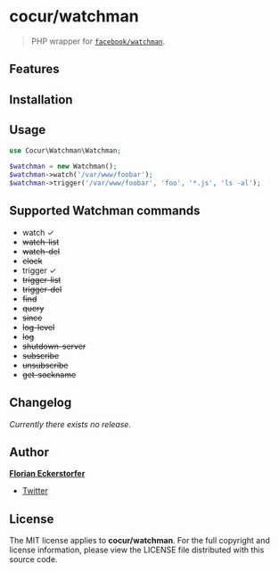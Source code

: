 cocur/watchman
==============

> PHP wrapper for [`facebook/watchman`](https://github.com/facebook/watchman).


Features
--------


Installation
------------


Usage
-----

```php
use Cocur\Watchman\Watchman;

$watchman = new Watchman();
$watchman->watch('/var/www/foobar');
$watchman->trigger('/var/www/foobar', 'foo', '*.js', 'ls -al');
```


Supported Watchman commands
---------------------------

- watch ✓
- ~~watch-list~~
- ~~watch-del~~
- ~~clock~~
- trigger ✓
- ~~trigger-list~~
- ~~trigger-del~~
- ~~find~~
- ~~query~~
- ~~since~~
- ~~log-level~~
- ~~log~~
- ~~shutdown-server~~
- ~~subscribe~~
- ~~unsubscribe~~
- ~~get-sockname~~


Changelog
---------

*Currently there exists no release.*


Author
------

[**Florian Eckerstorfer**](http://florian.ec)

- [Twitter](http://twitter.com/Florian_)


License
-------

The MIT license applies to **cocur/watchman**. For the full copyright and license information, please view the LICENSE file distributed with this source code.
